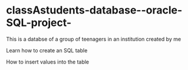 # classAstudents-database--oracle-SQL-project-
This is a databse of a group of teenagers in an institution created by me
 
 Learn how to create an SQL table
 
 
 
 How to insert values into the table
 
